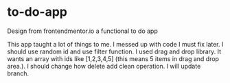 # to-do-app
Design from frontendmentor.io a functional to do app

This app taught a lot of things to me. I messed up with code I must fix later. I should use random id and use filter function. I used drag and drop library. It 
wants an array with ids like [1,2,3,4,5] (this means 5 items in drag and drop area.). I should change how delete add clean operation. I will update branch.
